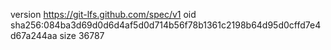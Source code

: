 version https://git-lfs.github.com/spec/v1
oid sha256:084ba3d69d0d6d4af5d0d714b56f78b1361c2198b64d95d0cffd7e4d67a244aa
size 36787
